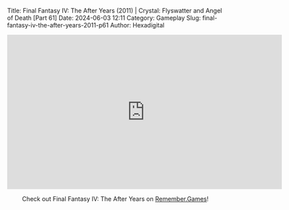 Title: Final Fantasy IV: The After Years (2011) | Crystal: Flyswatter and Angel of Death [Part 61]
Date: 2024-06-03 12:11
Category: Gameplay
Slug: final-fantasy-iv-the-after-years-2011-p61
Author: Hexadigital

<center><iframe src="https://www.youtube.com/embed/oto7tL-18-M?feature=oembed" allow="accelerometer; autoplay; encrypted-media; gyroscope; picture-in-picture" width="640" height="360" frameborder="0"></iframe>

Check out Final Fantasy IV: The After Years on [Remember.Games](https://remember.games/game/7757/final-fantasy-iv-the-complete-collection/)!</center>